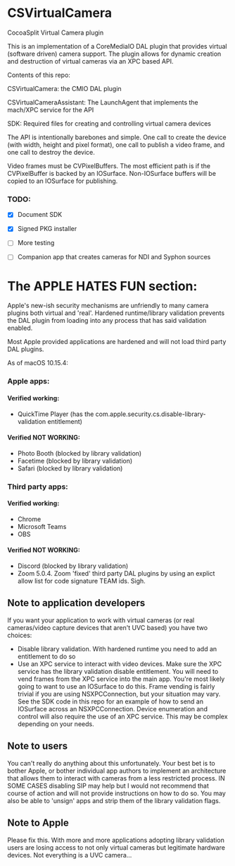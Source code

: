 # CSVirtualCamera
CocoaSplit Virtual Camera plugin

This is an implementation of a CoreMediaIO DAL plugin that provides virtual (software driven) camera support.
The plugin allows for dynamic creation and destruction of virtual cameras via an XPC based API.

Contents of this repo:

CSVirtualCamera: the CMIO DAL plugin

CSVirtualCameraAssistant: The LaunchAgent that implements the mach/XPC service for the API

SDK: Required files for creating and controlling virtual camera devices


The API is intentionally barebones and simple. One call to create the device (with width, height and pixel format), one call to publish a video frame, and one call to destroy the device.

Video frames must be CVPixelBuffers. The most efficient path is if the CVPixelBuffer is backed by an IOSurface. Non-IOSurface buffers will be copied to an IOSurface for publishing.

### TODO:
- [x] Document SDK
- [x] Signed PKG installer
- [ ] More testing
- [ ] Companion app that creates cameras for NDI and Syphon sources
 

# The APPLE HATES FUN section:

Apple's new-ish security mechanisms are unfriendly to many camera plugins
both virtual and 'real'. Hardened runtime/library validation prevents the
DAL plugin from loading into any process that has said validation enabled.

Most Apple provided applications are hardened and will not load third party
DAL plugins. 

As of macOS 10.15.4:

### Apple apps:

#### Verified working:
- QuickTime Player (has the com.apple.security.cs.disable-library-validation entitlement)


#### Verified NOT WORKING:
- Photo Booth (blocked by library validation)
- Facetime (blocked by library validation)
- Safari (blocked by library validation)


### Third party apps:

#### Verified working:
-  Chrome
-  Microsoft Teams
-  OBS

#### Verified NOT WORKING:
- Discord (blocked by library validation)
- Zoom 5.0.4. Zoom 'fixed' third party DAL plugins by using an explict allow list for code signature TEAM ids. Sigh.



## Note to application developers

If you want your application to work with virtual cameras (or real cameras/video capture devices that aren't UVC based) you have two choices:
- Disable library validation. With hardened runtime you need to add an entitlement to do so
- Use an XPC service to interact with video devices. Make sure the XPC service has the library validation
  disable entitlement. You will need to vend frames from the XPC service into the main app. You're most
  likely going to want to use an IOSurface to do this. 
  Frame vending is fairly trivial if you are using NSXPCConnection, but your situation may vary. See the SDK
  code in this repo for an example of how to send an IOSurface across an NSXPCConnection. Device enumeration
  and control will also require the use of an XPC service. This may be complex depending on your needs.
  

## Note to users
You can't really do anything about this unfortunately. Your best bet is to bother Apple, or bother individual
app authors to implement an architecture that allows them to interact with cameras from a less restricted
process. IN SOME CASES disabling SIP may help but I would not recommend that course of action and will not
provide instructions on how to do so. You may also be able to 'unsign' apps and strip them of the library validation flags. 


## Note to Apple
Please fix this. With more and more applications adopting library validation users are losing access to not only virtual cameras but legitimate hardware devices. Not everything is a UVC camera...
